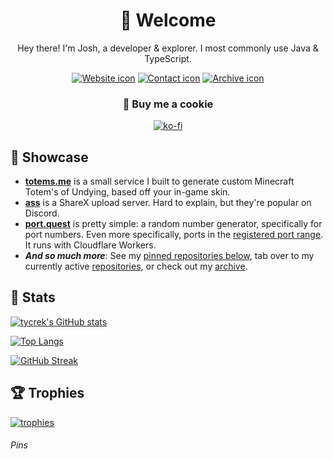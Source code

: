 <div align="center">

<!-- # Hello. I'm Josh. -->

# :wave: Welcome

Hey there! I'm Josh, a developer & explorer. I most commonly use Java & TypeScript.

[![Website icon]][Website]
[![Contact icon]][Contact]
[![Archive icon]][Archive]

### 🍪 Buy me a cookie

[![ko-fi](https://ko-fi.com/img/githubbutton_sm.svg)](https://ko-fi.com/tycrek)

</div>

## :gem: Showcase

- **[totems.me]** is a small service I built to generate custom Minecraft Totem's of Undying, based off your in-game skin.
- **[ass]** is a ShareX upload server. Hard to explain, but they're popular on Discord.
- **[port.quest]** is pretty simple: a random number generator, specifically for port numbers. Even more specifically, ports in the [registered port range][ports]. It runs with Cloudflare Workers.
- ***And so much more***: See my [pinned repositories below][pins], tab over to my currently active [repositories], or check out my [archive].

## :book: Stats

[![tycrek's GitHub stats]][stats repo]

[![Top Langs]][stats repo]

[![GitHub Streak]][streaks]

## :trophy: Trophies

[![trophies]][trophy repo]

###### Pins

<!---- Links ---->
<!-- Header -->
[Website]: https://jmoore.dev/
[Contact]: https://tycrek.com/
[Archive]: https://github.com/tycrek-archive
[Website icon]: https://img.shields.io/badge/-Website-EC407A
[Contact icon]: https://img.shields.io/badge/-Contact-D81B60
[Archive icon]: https://img.shields.io/badge/-Archive-AD1457
<!-- Showcase -->
[totems.me]: https://totems.me
[ass]: https://github.com/tycrek/ass
[port.quest]: https://port.quest/
[ports]: https://en.wikipedia.org/wiki/Registered_port
[repositories]: https://github.com/tycrek?tab=repositories&q=&sort=stargazers
[pins]: #pins
<!-- Stats & trophies -->
[tycrek's GitHub stats]: https://github-readme-stats.vercel.app/api?username=tycrek&count_private=true&show_icons=true&theme=dracula&hide_border=true&custom_title=tycrek%27s%20GitHub%20Stats
[Top Langs]: https://github-readme-stats.vercel.app/api/top-langs/?username=tycrek&langs_count=10&layout=compact&theme=dracula&hide_border=true&card_width=445
[GitHub Streak]: https://github-readme-streak-stats.tycrek.dev/?user=tycrek&theme=dracula&hide_border=true
[streaks]: https://github.com/DenverCoder1/github-readme-streak-stats
[stats repo]: https://github.com/anuraghazra/github-readme-stats
[trophies]: https://github-profile-trophy.vercel.app/?username=tycrek&theme=dracula&title=Stars,Commit,Issues,Followers,PullRequest,Repositories&margin-w=10&margin-h=10&row=2&column=3&no-frame=true
[trophy repo]: https://github.com/ryo-ma/github-profile-trophy
<!-- Other -->
